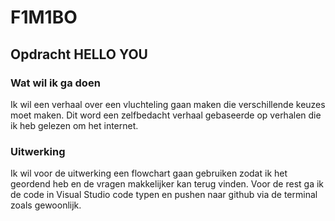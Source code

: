 # F1M1BO

## Opdracht HELLO YOU

### Wat wil ik ga doen

Ik wil een verhaal over een vluchteling gaan maken die verschillende keuzes moet maken. Dit word een zelfbedacht verhaal gebaseerde op verhalen die ik heb gelezen om het internet.

### Uitwerking 

Ik wil voor de uitwerking een flowchart gaan gebruiken zodat ik het geordend heb en de vragen makkelijker kan terug vinden. Voor de rest ga ik de code in Visual Studio code typen en pushen naar github via de terminal zoals gewoonlijk.

